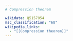 ```yaml
---
# Compression theorem

wikidata: Q5157054
msc_classification: "68"
wikipedia_links:
  - "[[Compression theorem]]"
---
```

